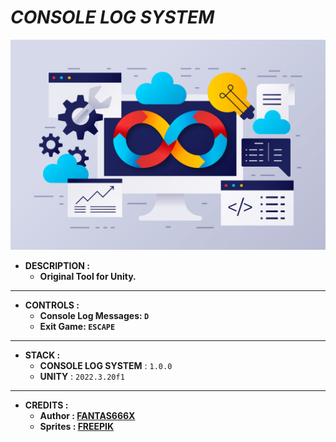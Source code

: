 # _CONSOLE LOG SYSTEM_

![THUMBNAIL](Resources/Img/Thumbnail.png)

- **DESCRIPTION :**
  - **Original Tool for Unity.**

---

- **CONTROLS :**
  - **Console Log Messages: `D`**
  - **Exit Game: `ESCAPE`**

---

- **STACK :**
  - **CONSOLE LOG SYSTEM** : `1.0.0`
  - **UNITY** : `2022.3.20f1`

---

- **CREDITS :**
  - **Author : [FANTAS666X](https://github.com/FANTAS666IXI)**
  - **Sprites : [FREEPIK](https://www.freepik.com/)**